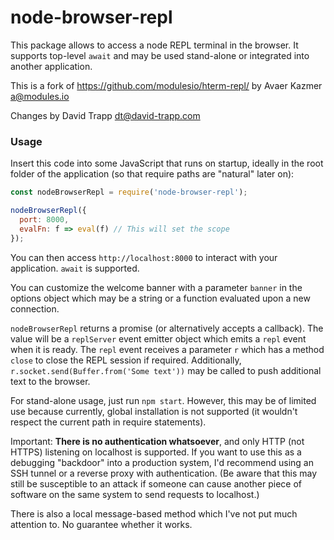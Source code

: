 # node-browser-repl

This package allows to access a node REPL terminal in the browser. It supports top-level `await` and may be used stand-alone or integrated into another application.

This is a fork of https://github.com/modulesio/hterm-repl/ by Avaer Kazmer <a@modules.io>

Changes by David Trapp <dt@david-trapp.com>

### Usage

Insert this code into some JavaScript that runs on startup, ideally in the root folder of the application (so that require paths are "natural" later on):

```javascript
const nodeBrowserRepl = require('node-browser-repl');

nodeBrowserRepl({
  port: 8000,
  evalFn: f => eval(f) // This will set the scope
});
```

You can then access `http://localhost:8000` to interact with your application. `await` is supported.

You can customize the welcome banner with a parameter `banner` in the options object which may be a string or a function evaluated upon a new connection.

`nodeBrowserRepl` returns a promise (or alternatively accepts a callback). The value will be a `replServer` event emitter object which emits a `repl` event when it is ready. The `repl` event receives a parameter `r` which has a method `close` to close the REPL session if required. Additionally, `r.socket.send(Buffer.from('Some text'))` may be called to push additional text to the browser.

For stand-alone usage, just run `npm start`. However, this may be of limited use because currently, global installation is not supported (it wouldn't respect the current path in require statements).

Important: **There is no authentication whatsoever**, and only HTTP (not HTTPS) listening on localhost is supported. If you want to use this as a debugging "backdoor" into a production system, I'd recommend using an SSH tunnel or a reverse proxy with authentication. (Be aware that this may still be susceptible to an attack if someone can cause another piece of software on the same system to send requests to localhost.)

There is also a local message-based method which I've not put much attention to. No guarantee whether it works.
